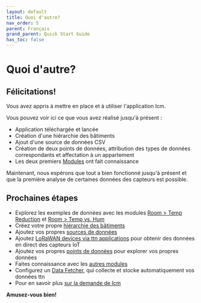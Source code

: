 ```yaml
---
layout: default
title: Quoi d'autre?
nav_order: 5
parent: Français
grand_parent: Quick Start Guide
has_toc: false
---
```


# Quoi d'autre?
## Félicitations!
Vous avez appris à mettre en place et à utiliser l'application lcm.

Vous pouvez voir ici ce que vous avez réalisé jusqu'à présent :
- Application téléchargée et lancée
- Création d'une hiérarchie des bâtiments
- Ajout d'une source de données CSV
- Création de deux points de données, attribution des types de données correspondants et affectation à un appartement
- Les deux premiers [Modules](https://hslu-ige-laes.github.io/lcm/docs/modules) ont fait connaissance

Maintenant, nous espérons que tout a bien fonctionné jusqu'à présent et que la première analyse de certaines données des capteurs est possible.

## Prochaines étapes
- Explorez les exemples de données avec les modules [Room > Temp Reduction](https://hslu-ige-laes.github.io/lcm/docs/modules/roomTempReduction) et [Room > Temp vs. Hum](https://hslu-ige-laes.github.io/lcm/docs/modules/roomTempHum)
- Créez votre propre [hiérarchie des bâtiments](https://hslu-ige-laes.github.io/lcm/docs/settings/bldgHierarchy/)
- Ajoutez vos propres [sources de données](https://hslu-ige-laes.github.io/lcm/docs/settings/dataSources/)
- Ajoutez [LoRaWAN devices via ttn applications](https://hslu-ige-laes.github.io/lcm/docs/settings/dataSources/#the-things-network-ttn-applications) pour obtenir des données en direct des capteurs IoT
- Ajoutez vos propres [points de données](https://hslu-ige-laes.github.io/lcm/docs/settings/dataPoints/) pour explorer vos propres données
- Faites connaissance avec les [autres modules](https://hslu-ige-laes.github.io/lcm/docs/modules)
- Configurez un [Data Fetcher](https://hslu-ige-laes.github.io/lcm/docs/installation/dataFetcher/), qui collecte et stocke automatiquement vos données ttn
- Pour en savoir plus [sur la demande de lcm](https://hslu-ige-laes.github.io/lcm/docs/about)

**Amusez-vous bien!**






